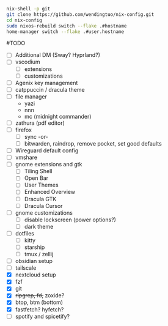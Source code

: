 ```sh
nix-shell -p git
git clone https://github.com/wendingtuo/nix-config.git
cd nix-config
sudo nixos-rebuild switch --flake .#hostname
home-manager switch --flake .#user.hostname
```

#TODO
- [ ] Additional DM (Sway? Hyprland?)
- [ ] vscodium
  - [ ] extensions
  - [ ] customizations
- [ ] Agenix key management
- [ ] catppuccin / dracula theme
- [ ] file manager
  - yazi
  - nnn
  - mc (midnight commander)
- [ ] zathura (pdf editor)
- [ ] firefox
  - [ ] sync -or-
  - [ ] bitwarden, raindrop, remove pocket, set good defaults
- [ ] Wireguard default config
- [ ] vmshare
- [ ] gnome extensions and gtk
  - [ ] Tiling Shell
  - [ ] Open Bar
  - [ ] User Themes
  - [ ] Enhanced Overview
  - [ ] Dracula GTK
  - [ ] Dracula Cursor
- [ ] gnome customizations
  - [ ] disable lockscreen (power options?)
  - [ ] dark theme
- [ ] dotfiles
  - [ ] kitty
  - [ ] starship
  - [ ] tmux / zellij
- [ ] obsidian setup
- [ ] tailscale
- [x] nextcloud setup
- [x] fzf
- [x] git
- [x] ~~ripgrep, fd,~~ zoxide?
- [x] btop, btm (bottom)
- [x] fastfetch? hyfetch?
- [ ] spotify and spicetify?
